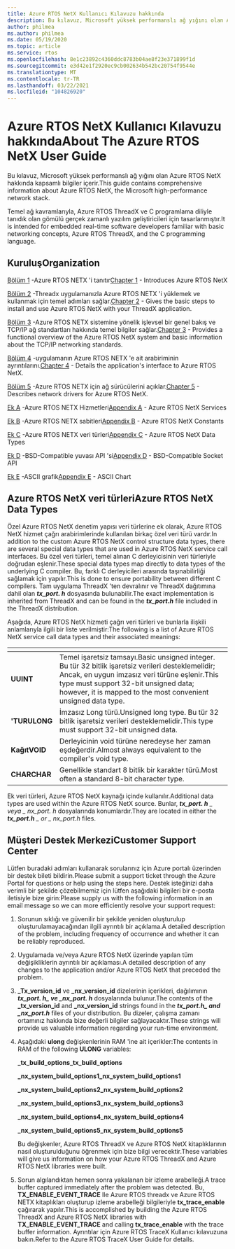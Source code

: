 ```yaml
---
title: Azure RTOS NetX Kullanıcı Kılavuzu hakkında
description: Bu kılavuz, Microsoft yüksek performanslı ağ yığını olan Azure RTOS NetX hakkında kapsamlı bilgiler içerir.
author: philmea
ms.author: philmea
ms.date: 05/19/2020
ms.topic: article
ms.service: rtos
ms.openlocfilehash: 8e1c23892c4360ddc8783b04ae8f23e371899f1d
ms.sourcegitcommit: e3d42e1f2920ec9cb002634b542bc20754f9544e
ms.translationtype: MT
ms.contentlocale: tr-TR
ms.lasthandoff: 03/22/2021
ms.locfileid: "104826920"
---
```

# <a name="about-the-azure-rtos-netx-user-guide"></a><span data-ttu-id="05640-103">Azure RTOS NetX Kullanıcı Kılavuzu hakkında</span><span class="sxs-lookup"><span data-stu-id="05640-103">About The Azure RTOS NetX User Guide</span></span>

<span data-ttu-id="05640-104">Bu kılavuz, Microsoft yüksek performanslı ağ yığını olan Azure RTOS NetX hakkında kapsamlı bilgiler içerir.</span><span class="sxs-lookup"><span data-stu-id="05640-104">This guide contains comprehensive information about Azure RTOS NetX, the Microsoft high-performance network stack.</span></span>

<span data-ttu-id="05640-105">Temel ağ kavramlarıyla, Azure RTOS ThreadX ve C programlama diliyle tanıdık olan gömülü gerçek zamanlı yazılım geliştiricileri için tasarlanmıştır.</span><span class="sxs-lookup"><span data-stu-id="05640-105">It is intended for embedded real-time software developers familiar with basic networking concepts, Azure RTOS ThreadX, and the C programming language.</span></span>

## <a name="organization"></a><span data-ttu-id="05640-106">Kuruluş</span><span class="sxs-lookup"><span data-stu-id="05640-106">Organization</span></span>

<span data-ttu-id="05640-107">[Bölüm 1](chapter1.md) -Azure RTOS NETX 'i tanıtır</span><span class="sxs-lookup"><span data-stu-id="05640-107">[Chapter 1](chapter1.md) - Introduces Azure RTOS NetX</span></span>

<span data-ttu-id="05640-108">[Bölüm 2](chapter2.md) -Threadx uygulamanızla Azure RTOS NETX 'i yüklemek ve kullanmak için temel adımları sağlar.</span><span class="sxs-lookup"><span data-stu-id="05640-108">[Chapter 2](chapter2.md) - Gives the basic steps to install and use Azure RTOS NetX with your ThreadX application.</span></span>

<span data-ttu-id="05640-109">[Bölüm 3](chapter3.md) -Azure RTOS NETX sistemine yönelik işlevsel bir genel bakış ve TCP/IP ağ standartları hakkında temel bilgiler sağlar.</span><span class="sxs-lookup"><span data-stu-id="05640-109">[Chapter 3](chapter3.md) - Provides a functional overview of the Azure RTOS NetX system and basic information about the TCP/IP networking standards.</span></span>

<span data-ttu-id="05640-110">[Bölüm 4](chapter4.md) -uygulamanın Azure RTOS NETX 'e ait arabiriminin ayrıntılarını.</span><span class="sxs-lookup"><span data-stu-id="05640-110">[Chapter 4](chapter4.md) - Details the application's interface to Azure RTOS NetX.</span></span>

<span data-ttu-id="05640-111">[Bölüm 5](chapter5.md) -Azure RTOS NETX için ağ sürücülerini açıklar.</span><span class="sxs-lookup"><span data-stu-id="05640-111">[Chapter 5](chapter5.md) - Describes network drivers for Azure RTOS NetX.</span></span>

<span data-ttu-id="05640-112">[Ek A](appendix-a.md) -Azure RTOS NETX Hizmetleri</span><span class="sxs-lookup"><span data-stu-id="05640-112">[Appendix A](appendix-a.md) - Azure RTOS NetX Services</span></span>

<span data-ttu-id="05640-113">[Ek B](appendix-b.md) -Azure RTOS NETX sabitleri</span><span class="sxs-lookup"><span data-stu-id="05640-113">[Appendix B](appendix-b.md) - Azure RTOS NetX Constants</span></span>

<span data-ttu-id="05640-114">[Ek C](appendix-c.md) -Azure RTOS NETX veri türleri</span><span class="sxs-lookup"><span data-stu-id="05640-114">[Appendix C](appendix-c.md) - Azure RTOS NetX Data Types</span></span>

<span data-ttu-id="05640-115">[Ek D](appendix-d.md) -BSD-Compatible yuvası API 'si</span><span class="sxs-lookup"><span data-stu-id="05640-115">[Appendix D](appendix-d.md) - BSD-Compatible Socket API</span></span>

<span data-ttu-id="05640-116">[Ek E](appendix-e.md) -ASCII grafik</span><span class="sxs-lookup"><span data-stu-id="05640-116">[Appendix E](appendix-e.md) - ASCII Chart</span></span>

## <a name="azure-rtos-netx-data-types"></a><span data-ttu-id="05640-117">Azure RTOS NetX veri türleri</span><span class="sxs-lookup"><span data-stu-id="05640-117">Azure RTOS NetX Data Types</span></span>

<span data-ttu-id="05640-118">Özel Azure RTOS NetX denetim yapısı veri türlerine ek olarak, Azure RTOS NetX hizmet çağrı arabirimlerinde kullanılan birkaç özel veri türü vardır.</span><span class="sxs-lookup"><span data-stu-id="05640-118">In addition to the custom Azure RTOS NetX control structure data types, there are several special data types that are used in Azure RTOS NetX service call interfaces.</span></span> <span data-ttu-id="05640-119">Bu özel veri türleri, temel alınan C derleyicisinin veri türleriyle doğrudan eşlenir.</span><span class="sxs-lookup"><span data-stu-id="05640-119">These special data types map directly to data types of the underlying C compiler.</span></span> <span data-ttu-id="05640-120">Bu, farklı C derleyicileri arasında taşınabilirliği sağlamak için yapılır.</span><span class="sxs-lookup"><span data-stu-id="05640-120">This is done to ensure portability between different C compilers.</span></span> <span data-ttu-id="05640-121">Tam uygulama ThreadX 'ten devralınır ve ThreadX dağıtımına dahil olan ***tx_port. h*** dosyasında bulunabilir.</span><span class="sxs-lookup"><span data-stu-id="05640-121">The exact implementation is inherited from ThreadX and can be found in the ***tx_port.h*** file included in the ThreadX distribution.</span></span>

<span data-ttu-id="05640-122">Aşağıda, Azure RTOS NetX hizmeti çağrı veri türleri ve bunlarla ilişkili anlamlarıyla ilgili bir liste verilmiştir:</span><span class="sxs-lookup"><span data-stu-id="05640-122">The following is a list of Azure RTOS NetX service call data types and their associated meanings:</span></span>

| <!-- -->    | <!-- -->    |
| --------- | ------------------------------------------------------------------------------------------------------------------------------------- |
| <span data-ttu-id="05640-123">**U**</span><span class="sxs-lookup"><span data-stu-id="05640-123">**UINT**</span></span>  | <span data-ttu-id="05640-124">Temel işaretsiz tamsayı.</span><span class="sxs-lookup"><span data-stu-id="05640-124">Basic unsigned integer.</span></span> <span data-ttu-id="05640-125">Bu tür 32 bitlik işaretsiz verileri desteklemelidir; Ancak, en uygun imzasız veri türüne eşlenir.</span><span class="sxs-lookup"><span data-stu-id="05640-125">This type must support 32-bit unsigned data; however, it is mapped to the most convenient unsigned data type.</span></span> |
| <span data-ttu-id="05640-126">**'TUR**</span><span class="sxs-lookup"><span data-stu-id="05640-126">**ULONG**</span></span> | <span data-ttu-id="05640-127">İmzasız Long türü.</span><span class="sxs-lookup"><span data-stu-id="05640-127">Unsigned long type.</span></span> <span data-ttu-id="05640-128">Bu tür 32 bitlik işaretsiz verileri desteklemelidir.</span><span class="sxs-lookup"><span data-stu-id="05640-128">This type must support 32-bit unsigned data.</span></span>                                                                      |
| <span data-ttu-id="05640-129">**Kağıt**</span><span class="sxs-lookup"><span data-stu-id="05640-129">**VOID**</span></span>  | <span data-ttu-id="05640-130">Derleyicinin void türüne neredeyse her zaman eşdeğerdir.</span><span class="sxs-lookup"><span data-stu-id="05640-130">Almost always equivalent to the compiler's void type.</span></span>                                                                                 |
| <span data-ttu-id="05640-131">**CHAR**</span><span class="sxs-lookup"><span data-stu-id="05640-131">**CHAR**</span></span>  | <span data-ttu-id="05640-132">Genellikle standart 8 bitlik bir karakter türü.</span><span class="sxs-lookup"><span data-stu-id="05640-132">Most often a standard 8-bit character type.</span></span>                                                                                           |

<span data-ttu-id="05640-133">Ek veri türleri, Azure RTOS NetX kaynağı içinde kullanılır.</span><span class="sxs-lookup"><span data-stu-id="05640-133">Additional data types are used within the Azure RTOS NetX source.</span></span> <span data-ttu-id="05640-134">Bunlar, ***tx_port. h** _ veya _ *_nx_port. h_** dosyalarında konumlardır.</span><span class="sxs-lookup"><span data-stu-id="05640-134">They are located in either the ***tx_port.h** _ or _ *_nx_port.h_** files.</span></span>

## <a name="customer-support-center"></a><span data-ttu-id="05640-135">Müşteri Destek Merkezi</span><span class="sxs-lookup"><span data-stu-id="05640-135">Customer Support Center</span></span>

<span data-ttu-id="05640-136">Lütfen buradaki adımları kullanarak sorularınız için Azure portalı üzerinden bir destek bileti bildirin.</span><span class="sxs-lookup"><span data-stu-id="05640-136">Please submit a support ticket through the Azure Portal for questions or help using the steps here.</span></span> <span data-ttu-id="05640-137">Destek isteğinizi daha verimli bir şekilde çözebilmemiz için lütfen aşağıdaki bilgileri bir e-posta iletisiyle bize girin:</span><span class="sxs-lookup"><span data-stu-id="05640-137">Please supply us with the following information in an email message so we can more efficiently resolve your support request:</span></span>

1. <span data-ttu-id="05640-138">Sorunun sıklığı ve güvenilir bir şekilde yeniden oluşturulup oluşturulamayacağından ilgili ayrıntılı bir açıklama.</span><span class="sxs-lookup"><span data-stu-id="05640-138">A detailed description of the problem, including frequency of occurrence and whether it can be reliably reproduced.</span></span>

2. <span data-ttu-id="05640-139">Uygulamada ve/veya Azure RTOS NetX üzerinde yapılan tüm değişikliklerin ayrıntılı bir açıklaması.</span><span class="sxs-lookup"><span data-stu-id="05640-139">A detailed description of any changes to the application and/or Azure RTOS NetX that preceded the problem.</span></span>

3. <span data-ttu-id="05640-140">**_Tx_version_id** ve **_nx_version_id** dizelerinin içerikleri, dağılımının **_tx_port. h_*_ ve _*_nx_port. h_** dosyalarında bulunur.</span><span class="sxs-lookup"><span data-stu-id="05640-140">The contents of the **_tx_version_id** and **_nx_version_id** strings found in the **_tx_port.h_*_ and _*_nx_port.h_** files of your distribution.</span></span> <span data-ttu-id="05640-141">Bu dizeler, çalışma zamanı ortamınız hakkında bize değerli bilgiler sağlayacaktır.</span><span class="sxs-lookup"><span data-stu-id="05640-141">These strings will provide us valuable information regarding your run-time environment.</span></span>

4. <span data-ttu-id="05640-142">Aşağıdaki **ulong** değişkenlerinin RAM 'ine ait içerikler:</span><span class="sxs-lookup"><span data-stu-id="05640-142">The contents in RAM of the following **ULONG** variables:</span></span>

    <span data-ttu-id="05640-143">**_tx_build_options**</span><span class="sxs-lookup"><span data-stu-id="05640-143">**_tx_build_options**</span></span>

    <span data-ttu-id="05640-144">**_nx_system_build_options1**</span><span class="sxs-lookup"><span data-stu-id="05640-144">**_nx_system_build_options1**</span></span>

    <span data-ttu-id="05640-145">**_nx_system_build_options2**</span><span class="sxs-lookup"><span data-stu-id="05640-145">**_nx_system_build_options2**</span></span>

    <span data-ttu-id="05640-146">**_nx_system_build_options3**</span><span class="sxs-lookup"><span data-stu-id="05640-146">**_nx_system_build_options3**</span></span>

    <span data-ttu-id="05640-147">**_nx_system_build_options4**</span><span class="sxs-lookup"><span data-stu-id="05640-147">**_nx_system_build_options4**</span></span>

    <span data-ttu-id="05640-148">**_nx_system_build_options5**</span><span class="sxs-lookup"><span data-stu-id="05640-148">**_nx_system_build_options5**</span></span>

    <span data-ttu-id="05640-149">Bu değişkenler, Azure RTOS ThreadX ve Azure RTOS NetX kitaplıklarının nasıl oluşturulduğunu öğrenmek için bize bilgi verecektir.</span><span class="sxs-lookup"><span data-stu-id="05640-149">These variables will give us information on how your Azure RTOS ThreadX and Azure RTOS NetX libraries were built.</span></span>

5. <span data-ttu-id="05640-150">Sorun algılandıktan hemen sonra yakalanan bir izleme arabelleği.</span><span class="sxs-lookup"><span data-stu-id="05640-150">A trace buffer captured immediately after the problem was detected.</span></span> <span data-ttu-id="05640-151">Bu, **TX_ENABLE_EVENT_TRACE** Ile Azure RTOS threadx ve Azure RTOS NETX kitaplıkları oluşturup izleme arabelleği bilgileriyle **tx_trace_enable** çağırarak yapılır.</span><span class="sxs-lookup"><span data-stu-id="05640-151">This is accomplished by building the Azure RTOS ThreadX and Azure RTOS NetX libraries with **TX_ENABLE_EVENT_TRACE** and calling **tx_trace_enable** with the trace buffer information.</span></span> <span data-ttu-id="05640-152">Ayrıntılar için Azure RTOS TraceX Kullanıcı kılavuzuna bakın.</span><span class="sxs-lookup"><span data-stu-id="05640-152">Refer to the Azure RTOS TraceX User Guide for details.</span></span>
